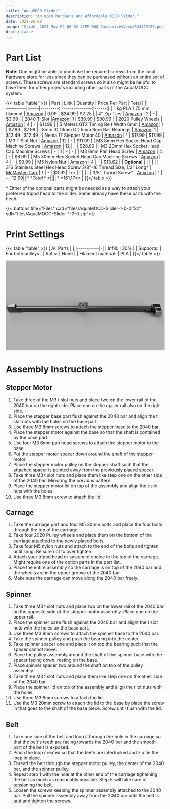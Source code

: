 ```yaml
---
title: "AquaMOCO Slider"
description: "An open hardware and affordable MOCO Slider."
date: 2021-05-28
image: "Slider_2021-May-02_06-02-41PM-000_CustomizedView4543425150.png"
draft: false
---
```


# Part List

**Note:** One might be able to purchase the required screws from the local hardware store for less since they can be purchased without an entire set of screws. These screws are standard screws so it also might be helpful to have them for other projects including other parts of the AquaMOCO system.

{{< table "table" >}}
| Part              | Link | Quantity | Price Per Part | Total |
|:------------------|:-----|---------:|---------------:|------:|
| 1 kg PLA 1.75 mm filament | [Amazon](https://smile.amazon.com/HATCHBOX-3D-Filament-Dimensional-Accuracy/dp/B00J0ECR5I) | 0.09 | $24.99 | $2.25 |
| 4" Zip Ties | [Amazon](https://smile.amazon.com/Cable-Nylon-Locking-Pieces-Black/dp/B07VRSQ6YL/) | 2 | - | $3.99 |
| 2040 T-Slot |[Amazon](https://smile.amazon.com/gp/product/B07PNXNZZV/)| 1 | $30.99 | $30.99 |
| 2020 Pulley Wheels | [Amazon](https://smile.amazon.com/ExcelFu-Plastic-Pulley-Bearing-Printer/dp/B07GF9VGHD) | 4 | - | $11.99 | 
| 5 Meters GT2 Timing Belt Width 6mm | [Amazon](https://smile.amazon.com/gp/product/B071K8HYB4/)| 1 | $7.99 | $7.99 |
| 8mm ID 16mm OD 5mm Bore Ball Bearings | [Amazon](https://smile.amazon.com/gp/product/B082PQ3SC4/)| 1 | $12.49 | $12.49 |
| Nema 17 Stepper Motor 40 | [Amazon](https://smile.amazon.com/FYSETC-Printer-Stepper-Extruder-Creality/dp/B07GDD2X4B/) | 1 | $17.99 | $17.99 |
| M3 T Slot Nut | [Amazon](https://smile.amazon.com/gp/product/B07PLKVW69/) | 12 | - | $11.99 |
| M3 8mm Hex Socket Head Cap Machine Screws | [Amazon](https://smile.amazon.com/gp/product/B07F75DMHF/) | 12 | - | $28.89 |
| M3 20mm Hex Socket Head Cap Machine Screws | - | 1 | - | - |
| M3 6mm Pan Head Screw | [Amazon](https://smile.amazon.com/Yootop-Stainless-Phillips-Machine-Fastener/dp/B07HD1DMBP/) | 4 | - | $8.99 |
| M5 30mm Hex Socket Head Cap Machine Screws | [Amazon](https://smile.amazon.com/DYWISHKEY-Pieces-Stainless-Steel-Socket/dp/B07X3RX915/) | 4 | - | $9.99 |
| M5 Nylon Nut | [Amazon](https://smile.amazon.com/gp/product/B071GF2Z67/) | 4 | -  | $13.62 |
| **Optional** | | | | |
| 316 Stainless Steel Hex Head Screw 3/8"-16 Thread Size, 1/2" Long* | [McMaster-Carr](https://www.mcmaster.com/93190A619/) | 1 | - | $3.92|
| or | | | | |
| 3/8" Tripod Screw* | [Amazon](https://smile.amazon.com/SMALLRIG-Camera-Accessories-Handles-Plates/dp/B0854HFVVL/) | 1 | - | $12.99 | 
| **Total** | | | | **$161.17** |
{{</ table >}}

\* Either of the optional parts might be needed as a way to attach your preferred tripod head to the slider. Some already have these parts with the head. 

{{< buttons title="Files" cad="files/AquaMOCO-Slider-1-0-0.f3z" sdl="files/AquaMOCO-Slider-1-0-0.zip">}}

# Print Settings

{{< table "table" >}}
| All Parts | |
|-----------|-|
| Infill: | 30% |
| Supports: | For both pulleys |
| Rafts: | None |
| Filament material: | PLA |
{{</ table >}}

![AquaMOCO Slider CAD](images/Slider_2021-May-02_06-02-41PM-000_CustomizedView4543425150.png)

# Assembly Instructions

## Stepper Motor

1. Take three of the M3 t slot nuts and place two on the lower rail of the 2040 bar on the right side. Place one on the upper rail also on the right side.
2. Place the stepper base part flush against the 2040 bar and align the t slot nuts with the holes on the base part.
3. Use three M3 8mm screws to attach the stepper base to the 2040 bar.
4. Place the stepper motor against the base so that the shaft is contained by the base part.
5. Use four M3 6mm pan head screws to attach the stepper motor to the base.
6. Put the stepper motor spacer down around the shaft of the stepper motor.
7. Place the stepper motor pulley on the stepper shaft such that the attached spacer is pointed away from the previously placed spacer.
8. Take three M3 t slot nuts and place them like step one on the other side of the 2040 bar. Mirroring the previous pattern.
9. Place the stepper motor lid on top of the assembly and align the t slot nuts with the holes.
10. Use three M3 8mm screw to attach the lid.

## Carriage

1. Take the carriage part and four M5 30mm bolts and place the four bolts through the top of the carriage.
2. Take four 2020 Pulley wheels and place them on the bottom of the carriage attached to the newly placed bolts.
3. Take four M5 nylon nuts and attach to the end of the bolts and tighten until snug. Be sure not to over tighten.
4. Attach your tripod head or system of choice to the top of the carriage. Might require one of the option parts in the part list.
5. Place the entire assembly so the carriage is on top of the 2040 bar and the wheels are in the upper groove of the 2040 bar.
6. Make sure the carriage can move along the 2040 bar freely.

## Spinner

1. Take three M3 t slot nuts and place two on the lower rail of the 2040 bar on the opposite side of the stepper motor assembly. Place one on the upper rail.
2. Place the spinner base flush against the 2040 bar and alight the t slot nuts with the holes on the base part.
3. Use three M3 8mm screws to attach the spinner base to the 2040 bar.
4. Take the spinner pulley and push the bearing into the center.
5. Take spinner spacer one and place it on top the bearing such that the spacer cannot move.
6. Place the pulley assembly around the shaft of the spinner base with the spacer facing down, resting on the base.
7. Place spinner spacer two around the shaft on top of the pulley assembly.
8. Take three M3 t slot nuts and place them like step one on the other side of the 2040 bar.
9. Place the spinner lid on top of the assembly and align the t lot nuts with the holes.
10. Use three M3 8mm screws to attach the lid.
11. Use the M3 20mm screw to attach the lid to the base by place the screw in that goes to the shaft of the base piece. Screw until flush with the lid.

## Belt

1. Take one side of the belt and loop it through the hole in the carriage so that the belt's teeth are facing towards the 2040 bar and the smooth part of the belt is exposed.
2. Pinch the loop created so that the teeth are interlocked and zip tie the loop in place.
3. Thread the belt through the stepper motor pulley, the center of the 2040 bar, and the spinner pulley.
4. Repeat step 1 with the hole at the other end of the carriage tightening the belt as much as reasonably possible. Step 5 will take care of tensioning the belt.
5. Loosen the screws keeping the spinner assembly attached to the 2040 bar. Pull the spinner assembly away from the 2040 bar until the belt is taut and tighten the screws.

